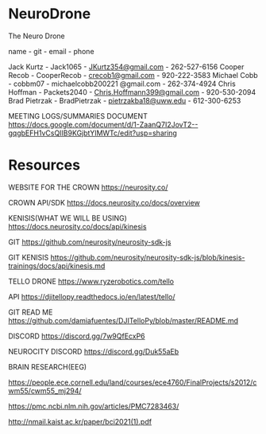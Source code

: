 # NeuroDrone
The Neuro Drone

name        - git           - email         - phone

Jack Kurtz - Jack1065 - JKurtz354@gmail.com - 262-527-6156
Cooper Recob - CooperRecob - crecob1@gmail.com - 920-222-3583
Michael Cobb - cobbm07 - michaelcobb200221 @gmail.com - 262-374-4924
Chris Hoffman - Packets2040 - Chris.Hoffmann399@gmail.com - 920-530-2094
Brad Pietrzak - BradPietrzak - pietrzakba18@uww.edu - 612-300-6253

MEETING LOGS/SUMMARIES DOCUMENT
https://docs.google.com/document/d/1-ZaanQ7I2JovT2--gqgbEFH1vCsQIIB9KGjbtYIMWTc/edit?usp=sharing

# Resources
WEBSITE FOR THE CROWN
https://neurosity.co/


CROWN API/SDK
https://docs.neurosity.co/docs/overview


KENISIS(WHAT WE WILL BE USING)
https://docs.neurosity.co/docs/api/kinesis


GIT 
https://github.com/neurosity/neurosity-sdk-js


GIT KENISIS
https://github.com/neurosity/neurosity-sdk-js/blob/kinesis-trainings/docs/api/kinesis.md

TELLO DRONE
https://www.ryzerobotics.com/tello


API
https://djitellopy.readthedocs.io/en/latest/tello/


GIT READ ME
https://github.com/damiafuentes/DJITelloPy/blob/master/README.md

DISCORD
https://discord.gg/7w9QfEcxP6

NEUROCITY DISCORD
https://discord.gg/Duk55aEb

BRAIN RESEARCH(EEG)

https://people.ece.cornell.edu/land/courses/ece4760/FinalProjects/s2012/cwm55/cwm55_mj294/

https://pmc.ncbi.nlm.nih.gov/articles/PMC7283463/

http://nmail.kaist.ac.kr/paper/bci2021(1).pdf

